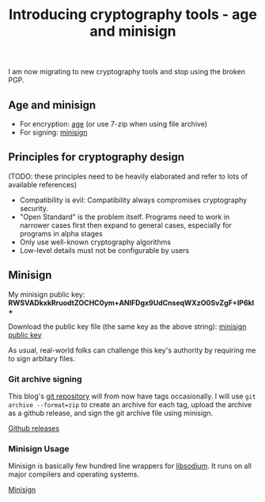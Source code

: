 ﻿---
layout: post
title: "Introducing cryptography tools - age and minisign"
categories: [admin, awesome] 
---
<!-- This Source Code Form is subject to the terms of the Mozilla Public
   - License, v. 2.0. If a copy of the MPL was not distributed with this
   - file, You can obtain one at https://mozilla.org/MPL/2.0/. -->
I am now migrating to new cryptography tools and stop using the broken PGP.

## Age and minisign
* For encryption: [age](https://github.com/FiloSottile/age) (or use 7-zip when using file archive)
* For signing: [minisign](https://github.com/jedisct1/minisign)

## Principles for cryptography design
(TODO: these principles need to be heavily elaborated and refer to lots of available references)
* Compatibility is evil: Compatibility always compromises cryptography security.
* "Open Standard" is the problem itself. Programs need to work in narrower cases first then expand to general cases, especially for programs in alpha stages
* Only use well-known cryptography algorithms
* Low-level details must not be configurable by users

## Minisign
My minisign public key: **RWSVADkxkRruodtZOCHC0ym+ANlFDgx9UdCnseqWXzO0SvZgF+IP6kl+**

Download the public key file (the same key as the above string): [minisign public key](../../../minisign-1.pub)

As usual, real-world folks can challenge this key's authority by requiring me to sign arbitary files.

### Git archive signing
This blog's [git repository](https://github.com/willyywt/willyywt.github.io) will from now have tags occasionally. I will use `git archive --format=zip` to create an archive for each tag, upload the archive as a github release, and sign the git archive file using minisign.

[Github releases](https://github.com/willyywt/willyywt.github.io/releases/)

### Minisign Usage
Minisign is basically few hundred line wrappers for [libsodium](https://libsodium.org/). It runs on all major compilers and operating systems.

[Minisign](https://jedisct1.github.io/minisign/)
